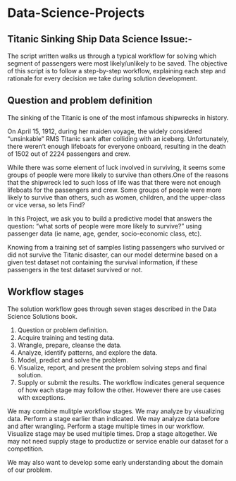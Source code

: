 # Data-Science-Projects
## Titanic Sinking Ship Data Science Issue:-
The script written walks us through a typical workflow for solving which segment of passengers were most likely/unlikely to be saved. The objective of this script is to follow a step-by-step workflow, explaining each step and rationale for every decision we take during solution development.
## Question and problem definition
The sinking of the Titanic is one of the most infamous shipwrecks in history.

On April 15, 1912, during her maiden voyage, the widely considered “unsinkable” RMS Titanic sank after colliding with an iceberg. Unfortunately, there weren’t enough lifeboats for everyone onboard, resulting in the death of 1502 out of 2224 passengers and crew.

While there was some element of luck involved in surviving, it seems some groups of people were more likely to survive than others.One of the reasons that the shipwreck led to such loss of life was that there were not enough lifeboats for the passengers and crew.
Some groups of people were more likely to survive than others, such as women, children, and the upper-class or vice versa, so lets Find?

In this Project, we ask you to build a predictive model that answers the question: “what sorts of people were more likely to survive?” using passenger data (ie name, age, gender, socio-economic class, etc).

Knowing from a training set of samples listing passengers who survived or did not survive the Titanic disaster, can our model determine based on a given test dataset not containing the survival information, if these passengers in the test dataset survived or not.

## Workflow stages
The solution workflow goes through seven stages described in the Data Science Solutions book.

1. Question or problem definition.
2. Acquire training and testing data.
3. Wrangle, prepare, cleanse the data.
4. Analyze, identify patterns, and explore the data.
5. Model, predict and solve the problem.
6. Visualize, report, and present the problem solving steps and final solution.
7. Supply or submit the results.
The workflow indicates general sequence of how each stage may follow the other. However there are use cases with exceptions.

We may combine mulitple workflow stages. We may analyze by visualizing data.
Perform a stage earlier than indicated. We may analyze data before and after wrangling.
Perform a stage multiple times in our workflow. Visualize stage may be used multiple times.
Drop a stage altogether. We may not need supply stage to productize or service enable our dataset for a competition.

We may also want to develop some early understanding about the domain of our problem. 
